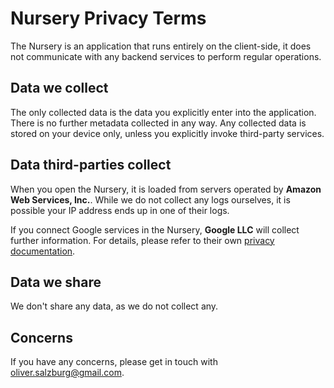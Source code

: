 # Nursery Privacy Terms

The Nursery is an application that runs entirely on the client-side, it does not communicate with any backend services to perform regular operations.

## Data we collect

The only collected data is the data you explicitly enter into the application. There is no further metadata collected in any way. Any collected data is stored on your device only, unless you explicitly invoke third-party services.

## Data third-parties collect

When you open the Nursery, it is loaded from servers operated by **Amazon Web Services, Inc.**. While we do not collect any logs ourselves, it is possible your IP address ends up in one of their logs.

If you connect Google services in the Nursery, **Google LLC** will collect further information. For details, please refer to their own [privacy documentation](https://policies.google.com/privacy?hl=en-US).

## Data we share

We don't share any data, as we do not collect any.

## Concerns

If you have any concerns, please get in touch with oliver.salzburg@gmail.com.
